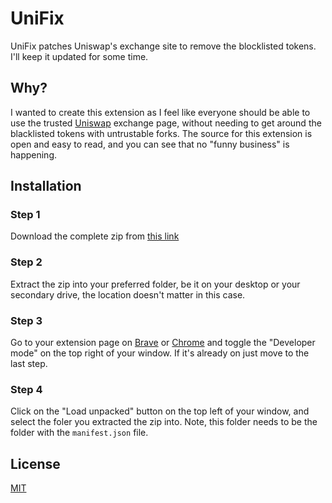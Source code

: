 # UniFix

UniFix patches Uniswap's exchange site to remove the blocklisted tokens. I'll keep it updated for some time.

## Why?

I wanted to create this extension as I feel like everyone should be able to use the trusted [Uniswap](https://app.uniswap.org/) exchange page, without needing to get around the blacklisted tokens with untrustable forks. The source for this extension is open and easy to read, and you can see that no "funny business" is happening.

## Installation

### Step 1

Download the complete zip from [this link](https://codeload.github.com/affaxltd/unifix/zip/refs/heads/master)

### Step 2

Extract the zip into your preferred folder, be it on your desktop or your secondary drive, the location doesn't matter in this case.

### Step 3

Go to your extension page on [Brave](brave://extensions/) or [Chrome](chrome://extensions/) and toggle the "Developer mode" on the top right of your window. If it's already on just move to the last step.

### Step 4

Click on the "Load unpacked" button on the top left of your window, and select the foler you extracted the zip into. Note, this folder needs to be the folder with the `manifest.json` file.

## License

[MIT](https://choosealicense.com/licenses/mit/)
